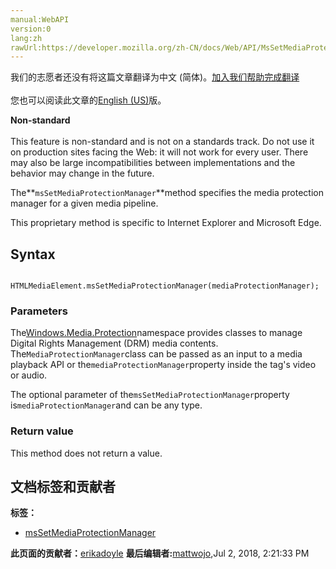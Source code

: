 ```yaml
---
manual:WebAPI
version:0
lang:zh
rawUrl:https://developer.mozilla.org/zh-CN/docs/Web/API/MsSetMediaProtectionManager
---
```




<bdi>我们的志愿者还没有将这篇文章翻译为<bdi>中文 (简体)</bdi>。[加入我们帮助完成翻译](%15318 "")<br></br>您也可以阅读此文章的[English (US)](%15319 "")版。</bdi>






**Non-standard**<br></br>This feature is non-standard and is not on a standards track. Do not use it on production sites facing the Web: it will not work for every user. There may also be large incompatibilities between implementations and the behavior may change in the future.




The**`msSetMediaProtectionManager`**method specifies the media protection manager for a given media pipeline.



This proprietary method is specific to Internet Explorer and Microsoft Edge.


## Syntax<a name="Syntax"></a>

```
 
HTMLMediaElement.msSetMediaProtectionManager(mediaProtectionManager);

```

### Parameters<a name="Parameters"></a>


The[Windows.Media.Protection](%15320 "")namespace provides classes to manage Digital Rights Management (DRM) media contents. The`MediaProtectionManager`class can be passed as an input to a media playback API or the`mediaProtectionManager`property inside the tag&#39;s video or audio.



The optional parameter of the`msSetMediaProtectionManager`property is`mediaProtectionManager`and can be any type.


### Return value<a name="Return_value"></a>


This method does not return a value.




## 文档标签和贡献者
**标签：**
* [msSetMediaProtectionManager](%15321 "")

**此页面的贡献者：**[erikadoyle](%3894 "")
**最后编辑者:**[mattwojo](%14635 ""),<time>Jul 2, 2018, 2:21:33 PM</time>


